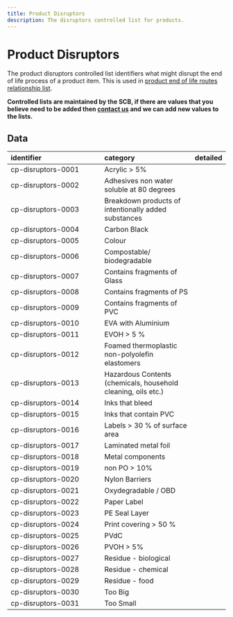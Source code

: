 ```yaml
---
title: Product Disruptors
description: The disruptors controlled list for products.
---
```


# Product Disruptors

The product disruptors controlled list identifiers what might disrupt the end of life process of a product item. This is used in [product end of life routes relationship list](../relationship-lists/garment-end-of-life-routes.md).

**Controlled lists are maintained by the SCB, if there are values that you believe need to be added then [contact us](https://www.open3p.org/contact/) and we can add new values to the lists.**

## Data
|<div style="width:200px">identifier</div>|category|detailed|
|:-|:-|:-|
|cp-disruptors-0001|Acrylic > 5%||
|cp-disruptors-0002|Adhesives non water soluble at 80 degrees||
|cp-disruptors-0003|Breakdown products of intentionally added substances||
|cp-disruptors-0004|Carbon Black||
|cp-disruptors-0005|Colour||
|cp-disruptors-0006|Compostable/ biodegradable||
|cp-disruptors-0007|Contains fragments of Glass||
|cp-disruptors-0008|Contains fragments of PS||
|cp-disruptors-0009|Contains fragments of PVC||
|cp-disruptors-0010|EVA with Aluminium||
|cp-disruptors-0011|EVOH > 5 %||
|cp-disruptors-0012|Foamed thermoplastic non-polyolefin elastomers||
|cp-disruptors-0013|Hazardous Contents (chemicals, household cleaning, oils etc.)||
|cp-disruptors-0014|Inks that bleed||
|cp-disruptors-0015|Inks that contain PVC||
|cp-disruptors-0016|Labels > 30 % of surface area||
|cp-disruptors-0017|Laminated metal foil||
|cp-disruptors-0018|Metal components||
|cp-disruptors-0019|non PO > 10%||
|cp-disruptors-0020|Nylon Barriers||
|cp-disruptors-0021|Oxydegradable / OBD||
|cp-disruptors-0022|Paper Label||
|cp-disruptors-0023|PE Seal Layer||
|cp-disruptors-0024|Print covering > 50 %||
|cp-disruptors-0025|PVdC||
|cp-disruptors-0026|PVOH > 5%||
|cp-disruptors-0027|Residue - biological||
|cp-disruptors-0028|Residue - chemical||
|cp-disruptors-0029|Residue - food||
|cp-disruptors-0030|Too Big||
|cp-disruptors-0031|Too Small||
